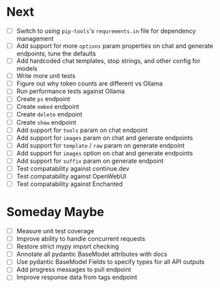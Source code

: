# Next

- [ ] Switch to using `pip-tools`'s `requrements.in` file for dependency management
- [ ] Add support for more `options` param properties on chat and generate endpoints, tune the defaults
- [ ] Add hardcoded chat templates, stop strings, and other config for models
- [ ] Write more unit tests
- [ ] Figure out why token counts are different vs Ollama
- [ ] Run performance tests against Ollama
- [ ] Create `ps` endpoint
- [ ] Create `embed` endpoint
- [ ] Create `delete` endpoint
- [ ] Create `show` endpoint
- [ ] Add support for `tools` param on chat endpoint
- [ ] Add support for `images` param on chat and generate endpoints
- [ ] Add support for `template` / `raw` param on generate endpoint
- [ ] Add support for `images` option on chat and generate endpoints
- [ ] Add support for `suffix` param on generate endpoint
- [ ] Test compatability against continue.dev
- [ ] Test compatability against OpenWebUI
- [ ] Test compatability against Enchanted

# Someday Maybe

- [ ] Measure unit test coverage
- [ ] Improve ability to handle concurrent requests
- [ ] Restore strict mypy import checking
- [ ] Annotate all pydantic BaseModel attributes with docs
- [ ] Use pydantic BaseModel Fields to specify types for all API outputs
- [ ] Add progress messages to pull endpoint
- [ ] Improve response data from tags endpoint

